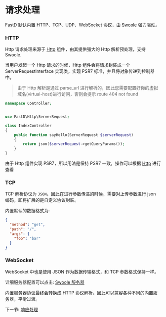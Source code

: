 # 请求处理

FastD 默认内置 HTTP、TCP、UDP、WebSocket 协议，由 [Swoole](http://www.swoole.com/) 强力驱动。

### HTTP

Http 请求处理来源于 [Http](https://github.com/JanHuang/http) 组件，由其提供强大的 Http 解析预处理，支持 Swoole.

当用户发起一个 Http 请求的时候，Http 组件会将请求封装成一个 ServerRequestInterface 实现类，实现 PSR7 标准，并且将对象传递到控制器中。

> 由于 Http 解析是通过 parse_url 进行解析的，因此您需要配置好你的虚拟域名(virtual-host)进行访问，否则会提示 route 404 not found

```php
namespace Controller;


use FastD\Http\ServerRequest;

class IndexController
{
    public function sayHello(ServerRequest $serverRequest)
    {
        return json($serverRequest->getQueryParams());
    }
}
```

由于 Http 组件实现 PSR7，所以用法是保持 PSR7 一致，操作可以根据 [Http](https://github.com/JanHuang/http) 进行查看

### TCP

TCP 解析协议为 `JSON`，因此在进行参数传递的时候，需要对上传参数进行 json 编码，即将扩展的是自定义协议封装。

内置默认的数据格式为: 

```json
{
  "method": "get",
  "path": "/",
  "args": {
    "foo": "bar"
  }
}
```

### WebSocket

WebSocket 中也是使用 JSON 作为数据传输格式，和 TCP 参数格式保持一样。

详细服务器配置可以点击: [Swoole 服务器](3-9-swoole-server.md)

内置服务器协议最终会转换成 HTTP 协议解析，因此可以兼容各种不同的内置服务器，平滑过渡。

下一节: [响应处理](2-3-response-handling.md)